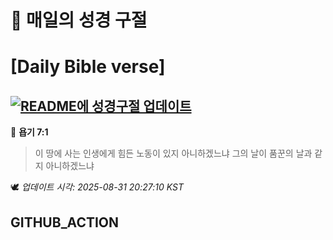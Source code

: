 # 🙏 매일의 성경 구절
# [Daily Bible verse]
## [![README에 성경구절 업데이트](https://github.com/DONGSUKA/first_test/actions/workflows/update-readme-bible.yml/badge.svg)](https://github.com/DONGSUKA/first_test/actions/workflows/update-readme-bible.yml)
<!-- START_BIBLE_VERSE -->
📖 **욥기 7:1**
> 이 땅에 사는 인생에게 힘든 노동이 있지 아니하겠느냐 그의 날이 품꾼의 날과 같지 아니하겠느냐

🕊️ _업데이트 시각: 2025-08-31 20:27:10 KST_
  <!-- END_BIBLE_VERSE -->
## GITHUB_ACTION
